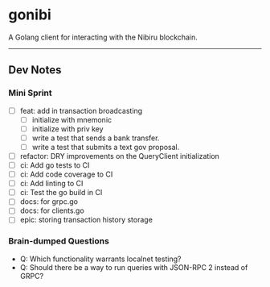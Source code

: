 # gonibi

A Golang client for interacting with the Nibiru blockchain.

--- 

## Dev Notes

### Mini Sprint

- [ ] feat: add in transaction broadcasting
  - [ ] initialize with mnemonic
  - [ ] initialize with priv key
  - [ ] write a test that sends a bank transfer.
  - [ ] write a test that submits a text gov proposal.
- [ ] refactor: DRY improvements on the QueryClient initialization
- [ ] ci: Add go tests to CI
- [ ] ci: Add code coverage to CI
- [ ] ci: Add linting to CI
- [ ] ci: Test the go build in CI
- [ ] docs: for grpc.go
- [ ] docs: for clients.go
- [ ] epic: storing transaction history storage 

### Brain-dumped Questions

- Q: Which functionality warrants localnet testing?
- Q: Should there be a way to run queries with JSON-RPC 2 instead of GRPC?
